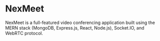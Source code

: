 # NexMeet
NexMeet is a full-featured video conferencing application built using the MERN stack (MongoDB, Express.js, React, Node.js), Socket.IO, and WebRTC protocol.
